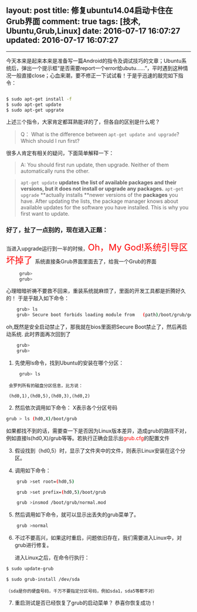 layout: post
title: 修复ubuntu14.04启动卡住在Grub界面
comment: true
tags: [技术, Ubuntu,Grub,Linux]
date: 2016-07-17 16:07:27
updated: 2016-07-17 16:07:27
---

------
   今天本来是起来本来是准备写一篇Android的指令及调试技巧的文章；Ubuntu系统后，弹出一个提示框“是否需要report一个error给ubutu……”，平时遇到这种情况一般直接close；心血来潮，要不修正一下试试看！于是乎迅速的敲完如下指令：

```bash

$ sudo apt-get install -f
$ sudo apt-get update
$ sudo apt-get upgrate
```
上述三个指令，大家肯定都耳熟能详的了，但各自的区别是什么呢？
>Q：
What is the difference between `apt-get update and upgrade`?
Which should I run first?
<!-- more -->
很多人肯定有相关的疑问，下面简单解释一下：
>A:
You should first run update, then upgrade. Neither of them automatically runs the other.

>`apt-get update` **updates the list **of available packages and their versions, but it d**oes not install or upgrade any packages.**
`apt-get upgrade` **actually installs **newer versions of the **packages** you have. After updating the lists, the package manager knows about available updates for the software you have installed. This is why you first want to update.

### 好了，扯了一点别的，现在进入正题：
当进入upgrade运行到一半的时候，<font color=red size=5>Oh，My God!系统引导区坏掉了 </font>系统直接条Grub界面里面去了，给我一个Grub的界面

```bash 
     grub>
     grub>
```
心理暗暗祈祷不要救不回来，重装系统就麻烦了，里面的开发工具都是折腾好久的！
于是乎敲入如下命令：
```bash
	grub> ls
	grub> Secure boot forbids loading module from	(path)/boot/grub/gettext.mod
```
oh,既然是安全启动禁止了，那我就在bios里面把Secure Boot禁止了，然后再启动系统. 此时界面再次回到了
```bash
	grub>
	grub>
```
1.  先使用ls命令，找到Ubuntu的安装在哪个分区：
```bash
     grub> ls
```
     会罗列所有的磁盘分区信息，比方说：

     (hd0,1),(hd0,5),(hd0,3),(hd0,2)

2. 然后依次调用如下命令： X表示各个分区号码
```bash
grub > ls (hd0,X)/boot/grub
```
    
 如果都找不到的话，需要查一下是否因为Linux版本差异，造成grub的路径不对，例如直接ls(hd0,X)/grub等等。若执行正确会显示出<font color=red>grub.cfg</font>的配置文件

3. 假设找到（hd0,5）时，显示了文件夹中的文件，则表示Linux安装在这个分区。

4. 调用如下命令：
```bash
    grub >set root=(hd0,5)

    grub >set prefix=(hd0,5)/boot/grub

    grub >insmod /boot/grub/normal.mod
```
5. 然后调用如下命令，就可以显示出丢失的grub菜单了。
```bash
    grub >normal
```
6. 不过不要高兴，如果这时重启，问题依旧存在，我们需要进入Linux中，对grub进行修复。

    进入Linux之后，在命令行执行：
```bash
$ sudo update-grub

$ sudo grub-install /dev/sda
```
    （sda是你的硬盘号码，千万不要指定分区号码，例如sda1，sda5等都不对）

7. 重启测试是否已经恢复了grub的启动菜单？ 恭喜你恢复成功！


